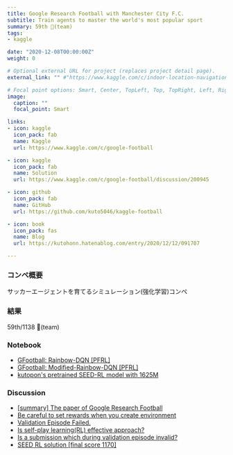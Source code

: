 ```yaml
---
title: Google Research Football with Manchester City F.C.
subtitle: Train agents to master the world's most popular sport
summary: 59th 🥉(team)
tags:
- kaggle

date: "2020-12-08T00:00:00Z"
weight: 0

# Optional external URL for project (replaces project detail page).
external_link: "" #"https://www.kaggle.com/c/indoor-location-navigation"

# Focal point options: Smart, Center, TopLeft, Top, TopRight, Left, Right, BottomLeft, Bottom, BottomRight
image:
  caption: ""
  focal_point: Smart

links:
- icon: kaggle
  icon_pack: fab
  name: Kaggle
  url: https://www.kaggle.com/c/google-football

- icon: kaggle
  icon_pack: fab
  name: Solution
  url: https://www.kaggle.com/c/google-football/discussion/200945

- icon: github
  icon_pack: fab
  name: GitHub
  url: https://github.com/kuto5046/kaggle-football

- icon: book
  icon_pack: fas
  name: Blog
  url: https://kutohonn.hatenablog.com/entry/2020/12/12/091707

---
```


### コンペ概要
サッカーエージェントを育てるシミュレーション(強化学習)コンペ

### 結果
59th/1138 🥉(team)
<!-- ![](https://github.com/kuto5046/kaggle-indoor/blob/main/img/lb.png) -->

### Notebook
- [GFootball: Rainbow-DQN [PFRL]](https://www.kaggle.com/kuto0633/gfootball-rainbow-dqn-pfrl)
- [GFootball: Modified-Rainbow-DQN [PFRL]](https://www.kaggle.com/kuto0633/gfootball-modified-rainbow-dqn-pfrl)
- [kutopon's pretrained SEED-RL model with 1625M](https://www.kaggle.com/kuto0633/kutopon-s-pretrained-seed-rl-model-with-1625m)

### Discussion
- [[summary] The paper of Google Research Football](https://www.kaggle.com/c/google-football/discussion/187657)
- [Be careful to set rewards when you create environment](https://www.kaggle.com/c/google-football/discussion/191594)
- [Validation Episode Failed.](https://www.kaggle.com/c/google-football/discussion/190967)
- [Is self-play learning(RL) effective approach?](https://www.kaggle.com/c/google-football/discussion/188224)
- [Is a submission which during validation episode invalid?](https://www.kaggle.com/c/google-football/discussion/200595)
- [SEED RL solution [final score 1170]](https://www.kaggle.com/c/google-football/discussion/200945)